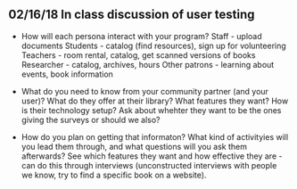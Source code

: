 ## 02/16/18 In class discussion of user testing

* How will each persona interact with your program?
	Staff - upload documents
	Students - catalog (find resources), sign up for volunteering
	Teachers - room rental, catalog, get scanned versions of books
	Researcher - catalog, archives, hours
	Other patrons - learning about events, book information
	
* What do you need to know from your community partner (and your user)?
	What do they offer at their library?
	What features they want?
	How is their technology setup?
	Ask about whehter they want to be the ones giving the surveys or should we also?
	
* How do you plan on getting that informaton? What kind of activityies will you lead them through, and what questions will you ask them afterwards?
	See which features they want and how effective they are - can do this through interviews (unconstructed interviews with people we know, try to find a specific book on a website).